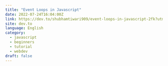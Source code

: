 ```yaml
---
title: "Event Loops in Javascript"
date: 2022-07-24T16:04:00Z
link: https://dev.to/shubhamtiwari909/event-loops-in-javascript-2fk?utm_medium=RSS&utm_source=news.12bit.vn
site: dev.to
language: English
category:
  - javascript
  - beginners
  - tutorial
  - webdev
draft: false
---
```

